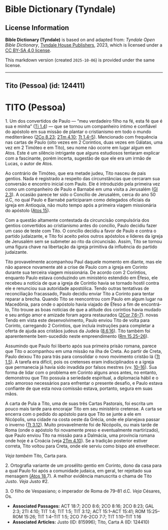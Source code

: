 # Bible Dictionary (Tyndale)

## License Information

**Bible Dictionary (Tyndale)** is based on and adapted from: _Tyndale Open Bible Dictionary_, [Tyndale House Publishers](https://tyndaleopenresources.com/), 2023, which is licensed under a [CC BY-SA 4.0 license](https://creativecommons.org/licenses/by-sa/4.0/legalcode.en).

This markdown version (created `2025-10-06`) is provided under the same license.



--------------------------------

## Tito (Pessoa) (id: 124411)

TITO (Pessoa)
=============

1\. Um dos convertidos de Paulo — “meu verdadeiro filho na fé, esta fé que é sua e minha” ([Ti 1\.4](https://ref.ly/Titus1:4)) — que se tornou um companheiro íntimo e confiável do apóstolo em sua missão de plantar o cristianismo em todo o mundo mediterrâneo ([2Co 8\.23](https://ref.ly/2Cor8:23); [2Tm 4\.10](https://ref.ly/2Tim4:10); [Tt 1\.4–5](https://ref.ly/Titus1:4-Titus1:5)). Mencionado com frequência nas cartas de Paulo (oito vezes em 2 Coríntios, duas vezes em Gálatas, uma vez em 2 Timóteo e em Tito), seu nome não ocorre em lugar algum em Atos. Este é um silêncio intrigante que alguns estudiosos tentaram explicar com a fascinante, porém incerta, sugestão de que ele era um irmão de Lucas, o autor de Atos.

Ao contrário de Timóteo, que era metade judeu, Tito nasceu de pais gentios. Nada é registrado a respeito das circunstâncias que cercaram sua conversão e encontro inicial com Paulo. Ele é introduzido pela primeira vez como um companheiro de Paulo e Barnabé em uma visita a Jerusalém ([Gl 2\.3](https://ref.ly/Gal2:3)). A ocasião parece ter sido o Concílio de Jerusalém, cerca do ano 50 d.C, no qual Paulo e Barnabé participaram como delegados oficiais da igreja em Antioquia, não muito tempo após a primeira viagem missionária do apóstolo ([Atos 15](https://ref.ly/Acts15:1-Acts15:41)).

Com a questão altamente contestada da circuncisão compulsória dos gentios convertidos ao cristianismo antes do concílio, Paulo decidiu fazer um caso de teste com Tito. O concílio decidiu a favor de Paulo e contra o partido judaizante, e Tito foi aceito pelos outros apóstolos e líderes da igreja de Jerusalém sem se submeter ao rito da circuncisão. Assim, Tito se tornou uma figura chave na libertação da igreja primitiva da influência do partido judaizante.

Tito provavelmente acompanhou Paul daquele momento em diante, mas ele não aparece novamente até a crise de Paulo com a igreja em Corinto durante sua terceira viagem missionária. De acordo com 2 Coríntios, enquanto Paulo estava conduzindo um ministério estendido em Éfeso, ele recebeu a notícia de que a igreja de Coríntio havia se tornado hostil contra ele e renunciou sua autoridade apostólica. Tendo outras tentativas de reconciliação fracassado, Paulo decidiu enviar Tito a Corinto para tentar reparar a brecha. Quando Tito se reencontrou com Paulo em algum lugar na Macedônia, para onde o apóstolo havia viajado de Éfeso a fim de encontrá\-lo, Tito trouxe as boas notícias de que a atitude dos coríntios havia mudado e seu antigo amor e amizade foram agora restaurados ([2Cor 7\.6–7](https://ref.ly/2Cor7:6-2Cor7:7)). novas Tendo em vista este desenvolvimento, Paulo enviou Tito de volta para Corinto, carregando 2 Coríntios, que incluía instruções para completar a oferta de ajuda aos cristãos judeus da Judeia ([8\.6,16](https://ref.ly/2Cor8:6)). Tito também foi aparentemente bem\-sucedido neste empreendimento ([Rm 15\.25–26](https://ref.ly/Rom15:25-Rom15:26)).

Assumindo que Paulo foi liberto após sua primeira prisão romana, parece que Tito o acompanhou em uma missão na ilha de Creta. Ao partir de Creta, Paulo deixou Tito para trás para consolidar o novo movimento cristão lá ([Tt 1\.5](https://ref.ly/Titus1:5)). A tarefa era difícil, pois os cretenses eram indisciplinados e a igreja que permanecia já havia sido invadida por falsos mestres (vv. [10–16](https://ref.ly/Titus1:10-Titus1:16)). Sua forma de lidar com o problema em Corinto alguns anos antes, no entanto, demonstrou que Tito possuía a seriedade espiritual, a diplomacia hábil e o zelo amoroso necessários para enfrentar o presente desafio, e Paulo estava confiante de que esta nova comissão estava, portanto, segura em suas mãos.

A carta de Pula a Tito, uma de suas três Cartas Pastorais, foi escrita um pouco mais tarde para encorajar Tito em seu ministério cretense. A carta se encerra com o pedido do apóstolo para que Tito se junte a ele em Nicópolis, uma cidade na costa oeste da Grécia, onde ele planejava passar o inverno ([Tt 3\.12](https://ref.ly/Titus3:12)). Muito provavelmente foi de Nicópolis, ou mais tarde de Roma (onde o apóstolo foi novamente preso e eventualmente martirizado), que Paulo enviou Tito na missão para a Dalmácia, uma província romana onde hoje é a Croácia (veja [2Tm 4\.10](https://ref.ly/2Tim4:10)). Se a tradição posterior estiver correta, Tito voltou para Creta, onde ele serviu como bispo até envelhecer.

*Veja também* Tito, Carta para.

2\. Ortografia variante de um prosélito gentio em Corinto, dono da casa para a qual Paulo foi após a comunidade judaica, em geral, ter rejeitado sua mensagem [(Atos 18\.](https://ref.ly/Acts18:7)7\). A melhor evidência manuscrita o chama de Tito Justo. *Veja* Justo \#2.

3\. O filho de Vespasiano; o imperador de Roma de 79–81 d.C. *Veja* Césares, Os.

* **Associated Passages:** ACT 18:7; 2CO 8:6; 2CO 8:16; 2CO 8:23; GAL 2:3; 2TI 4:10; TIT 1:4; TIT 1:5; TIT 3:12; ACT 15:1–ACT 15:41; ROM 15:25–ROM 15:26; TIT 1:4–TIT 1:5; 2CO 7:6–2CO 7:7; TIT 1:10–TIT 1:16
* **Associated Articles:** Justo (ID: 815996); Tito, Carta A (ID: 124410)

